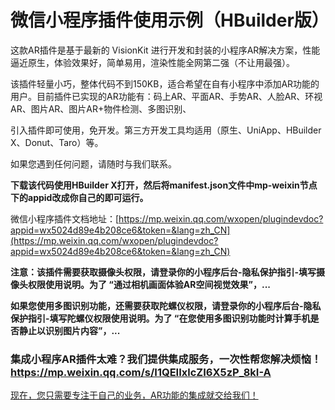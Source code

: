 # 微信小程序插件使用示例（HBuilder版）

这款AR插件是基于最新的 VisionKit 进行开发和封装的小程序AR解决方案，性能逼近原生，体验效果好，简单易用，渲染性能全网第二强（不让用最强）。

该插件轻量小巧，整体代码不到150KB，适合希望在自有小程序中添加AR功能的用户。目前插件已实现的AR功能有：码上AR、平面AR、手势AR、人脸AR、环视AR、图片AR、图片AR+物件检测、多图识别、

引入插件即可使用，免开发。第三方开发工具均适用（原生、UniApp、HBuilder X、Donut、Taro）等。

如果您遇到任何问题，请随时与我们联系。

**下载该代码使用HBuilder X打开，然后将manifest.json文件中mp-weixin节点下的appid改成你自己的即可运行。**

微信小程序插件文档地址：[https://mp.weixin.qq.com/wxopen/plugindevdoc?appid=wx5024d89e4b208ce6&token=&lang=zh_CN](https://mp.weixin.qq.com/wxopen/plugindevdoc?appid=wx5024d89e4b208ce6&token=&lang=zh_CN) 

**注意：该插件需要获取摄像头权限，请登录你的小程序后台-隐私保护指引-填写摄像头权限使用说明。为了 “通过相机画面体验AR空间视觉效果”，...**

**如果您使用多图识别功能，还需要获取陀螺仪权限，请登录你的小程序后台-隐私保护指引-填写陀螺仪权限使用说明。为了 “在您使用多图识别功能时计算手机是否静止以识别图片内容”，...**

### 集成小程序AR插件太难？我们提供集成服务，一次性帮您解决烦恼！ https://mp.weixin.qq.com/s/I1QEIIxlcZI6X5zP_8kI-A

[现在，您只需要专注于自己的业务，AR功能的集成就交给我们！](https://mp.weixin.qq.com/s/I1QEIIxlcZI6X5zP_8kI-A)

